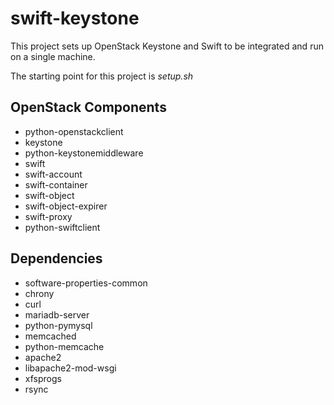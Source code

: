 # swift-keystone

This project sets up OpenStack Keystone and Swift to be integrated and run on a single machine.

The starting point for this project is *setup.sh*


OpenStack Components
--------------------
- python-openstackclient
- keystone
- python-keystonemiddleware
- swift
- swift-account
- swift-container
- swift-object
- swift-object-expirer
- swift-proxy
- python-swiftclient


Dependencies
------------
- software-properties-common
- chrony
- curl
- mariadb-server
- python-pymysql
- memcached
- python-memcache
- apache2
- libapache2-mod-wsgi
- xfsprogs
- rsync
